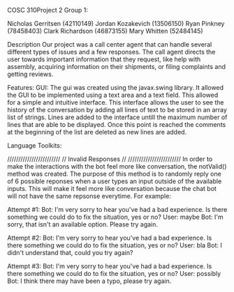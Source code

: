 COSC 310Project 2
Group 1:

Nicholas Gerritsen (42110149)
Jordan Kozakevich (13506150)
Ryan Pinkney (78458403)
Clark Richardson (46873155)
Mary Whitten (52484145)

Description
Our project was a call center agent that can handle several different types of issues and a few responses. The call agent directs the user towards important information that they request, like help with assembly, acquiring information on their shipments, or filing complaints and getting reviews. 

Features: 
GUI:
The gui was created using the javax.swing library. It allowed the GUI to be implemented using a text area and a text field. This allowed for a simple and intuitive interface. This interface allows the user to see the history of the conversation by adding all lines of text to be stored in an array list of strings. Lines are added to the interface untill the maximum number of lines that are able to be displayed. Once this point is reached the comments at the beginning of the list are deleted as new lines are added.  

Language Toolkits: 

////////////////////////
//  Invalid Responses //
////////////////////////
In order to make the interactions with the bot feel more like conversation, the notValid() method was created. The purpose of this method is to randomly reply one of 6 possible reponses when a user types an input outside of the available inputs. This will make it feel more like conversation because the chat bot will not have the same repsonse everytime. For example:

Attempt #1:
Bot:  I'm very sorry to hear you've had a bad experience.
      Is there something we could do to fix the situation, yes or no?
User: maybe
Bot:  I'm sorry, that isn't an available option. Please try again.

Attempt #2:
Bot:  I'm very sorry to hear you've had a bad experience.
      Is there something we could do to fix the situation, yes or no?
User: bla
Bot:  I didn't understand that, could you try again?

Attempt #3:
Bot:  I'm very sorry to hear you've had a bad experience.
      Is there something we could do to fix the situation, yes or no?
User: possibly
Bot:  I think there may have been a typo, please try again.
